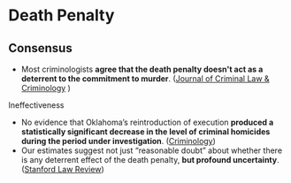 # Death Penalty

## Consensus

* Most criminologists **agree that the death penalty doesn't act as a deterrent to the commitment to murder**. ([Journal of Criminal Law & Criminology](https://files.deathpenaltyinfo.org/legacy/files/DeterrenceStudy2009.pdf#page=17)  )

Ineffectiveness


* No evidence that Oklahoma’s reintroduction of execution **produced a statistically significant decrease in the level of criminal homicides during the period under investigation**. ([Criminology](https://sci-hub.st/10.1111/j.1745-9125.1994.tb01148.x))
* Our estimates suggest not just “reasonable doubt” about whether there is any deterrent effect of the death penalty, **but profound uncertainty**. ([Stanford Law Review](http://users.nber.org/\~jwolfers/papers/DeathPenalty\(SLR\).pdf#page=4))
